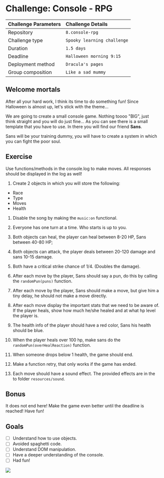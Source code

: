 # Challenge: Console - RPG
|Challenge Parameters  |Challenge Details              |
|:---------------------|:------------------------------|
|Repository            |`8.console-rpg`                |
|Challenge type        |`Spooky learning challenge`    |
|Duration              |`1.5 days`                     |
|Deadline              |`Halloween morning 9:15`       |
|Deployment method     |`Dracula's pages`              |
|Group composition     |`Like a sad mummy`             |

## Welcome mortals
After all your hard work, I think its time to do something fun!
Since Halloween is almost up, let's stick with the theme...

We are going to create a small console game.
Nothing toooo "BIG", just think straight and you will do just fine...
As you can see there is a small template that you have to use.
In there you will find our friend **Sans**.

Sans will be your training dummy, you will have to create a system in which you can fight the poor soul.


## Exercise

Use functions/methods in the console.log to make moves. All responses should be displayed in the log as well!

1. Create 2 objects in which you will store the following:
- Race
- Type
- Moves
- Health

1. Disable the song by making the `music:on` functional.

1. Everyone has one turn at a time. Who starts is up to you.

1. Both objects can heal, the player can heal between 8-20 HP, Sans between 40-80 HP;

1. Both objects can attack, the player deals between 20-120 damage and sans 10-15 damage.

1. Both have a critical strike chance of 1/4. (Doubles the damage).

1. After each move by the player, Sans should say a pun, do this by calling the `randomPun(puns)` function.

1. After each move by the player, Sans should make a move, but give him a tiny delay, he should not make a move directly.

1. After each move display the important stats that we need to be aware of. If the player heals, show how much he/she healed and at what hp level the player is.

1. The health info of the player should have a red color, Sans his health should be blue.

1. When the player heals over 100 hp, make sans do the `randomPun(overHealReaction)` function.

1. When someone drops below 1 health, the game should end.

1. Make a function retry, that only works if the game has ended.

1. Each move should have a sound effect. The provided effects are in the to folder `resources/sound`.

## Bonus

It does not end here! Make the game even better until the deadline is reached! Have fun!


## Goals

- [ ] Understand how to use objects.
- [ ] Avoided spaghetti code.
- [ ] Understand DOM manipulation.
- [ ] Have a deeper understanding of the console.
- [ ] Had fun!
 
![](https://media.giphy.com/media/1qeMPSrZbgwtiOvt0W/giphy.gif)